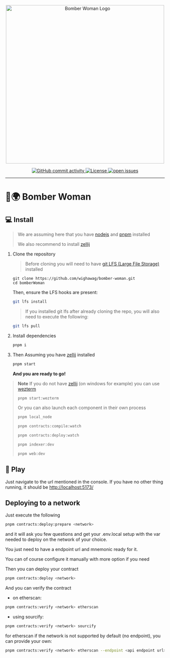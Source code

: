 <p align="center">
  <a href="https://bomber-woman.world">
    <img src="docs/public/icon.png" alt="Bomber Woman Logo" width="500">
  </a>
</p>
<p align="center">
  <a href="https://github.com/wighawag/bomber-woman">
    <img alt="GitHub commit activity" src="https://img.shields.io/github/commit-activity/m/wighawag/bomber-woman">
  </a>
  <a href="https://github.com/wighawag/bomber-woman/blob/main/LICENSE">
    <img alt="License" src="https://img.shields.io/github/license/wighawag/bomber-woman.svg">
  </a>
  <a href="https://github.com/wighawag/bomber-woman/issues">
    <img alt="open issues" src="https://isitmaintained.com/badge/open/wighawag/bomber-woman.svg">
  </a>
</p>

---

# 👾🌍 Bomber Woman

## 💻 Install

> We are assuming here that you have [nodejs](https://nodejs.org/en) and [pnpm](https://pnpm.io/) installed
>
> We also recommend to install [zellij](https://zellij.dev/)

1. Clone the repository

   > Before cloning you will need to have [git LFS (Large File Storage)](https://git-lfs.com/) installed

   ```
   git clone https://github.com/wighawag/bomber-woman.git
   cd bomberWoman
   ```

   Then, ensure the LFS hooks are present:

   ```sh
   git lfs install
   ```

   > If you installed git lfs after already cloning the repo, you will also need to execute the following:

   ```sh
   git lfs pull
   ```

2. Install dependencies

   ```bash
   pnpm i
   ```

3. Then Assuming you have [zellij](https://zellij.dev/) installed

   ```bash
   pnpm start
   ```

   **And you are ready to go!**

> **Note** If you do not have [zellij](https://zellij.dev/) (on windows for example) you can use [wezterm](https://wezfurlong.org/wezterm/index.html)
>
> ```bash
> pnpm start:wezterm
> ```
>
> Or you can also launch each component in their own process
>
> ```bash
> pnpm local_node
> ```
>
> ```bash
> pnpm contracts:compile:watch
> ```
>
> ```bash
> pnpm contracts:deploy:watch
> ```
>
> ```bash
> pnpm indexer:dev
> ```
>
> ```bash
> pnpm web:dev
> ```

## 👾 Play

Just navigate to the url mentioned in the console. If you have no other thing running, it should be [http://localhost:5173/]()

## Deploying to a network

Just execute the following

```bash
pnpm contracts:deploy:prepare <network>
```

and it will ask you few questions and get your .env.local setup with the var needed to deploy on the network of your choice.

You just need to have a endpoint url and mnemonic ready for it.

You can of course configure it manually with more option if you need

Then you can deploy your contract

```bash
pnpm contracts:deploy <network>
```

And you can verify the contract

- on etherscan:

```bash
pnpm contracts:verify <network> etherscan
```

- using sourcify:

```bash
pnpm contracts:verify <network> sourcify
```

for etherscan if the network is not supported by default (no endpoint), you can provide your own:

```bash
pnpm contracts:verify <network> etherscan --endpoint <api endpoint url>
```
